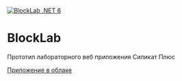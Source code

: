 [![BlockLab .NET 6](https://github.com/kanadeiar/BlockLab/actions/workflows/blocklab.yml/badge.svg?branch=main)](https://github.com/kanadeiar/BlockLab/actions/workflows/blocklab.yml)

# BlockLab

Прототип лабораторного веб приложения Силикат Плюс

[Приложение в облаке](https://blocklab.azurewebsites.net/)
